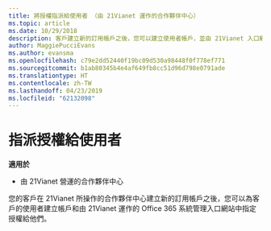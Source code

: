 ```yaml
---
title: 將授權指派給使用者 （由 21Vianet 運作的合作夥伴中心）
ms.topic: article
ms.date: 10/29/2018
description: 客戶建立新的訂用帳戶之後，您可以建立使用者帳戶，並由 21Vianet 入口網站您 Office 365 中將授權指派給特定使用者。
author: MaggiePucciEvans
ms.author: evansma
ms.openlocfilehash: c79e2dd52440f19bc09d530a98448f0f778ef771
ms.sourcegitcommit: b1ab80345b4e4af649fb8cc51d96d798e0791ade
ms.translationtype: HT
ms.contentlocale: zh-TW
ms.lasthandoff: 04/23/2019
ms.locfileid: "62132098"
---
```

# <a name="assign-licenses-to-users"></a>指派授權給使用者

**適用於**

-   由 21Vianet 營運的合作夥伴中心


您的客戶在 21Vianet 所操作的合作夥伴中心建立新的訂用帳戶之後，您可以為客戶的使用者建立帳戶和由 21Vianet 運作的 Office 365 系統管理入口網站中指定授權給他們。 

